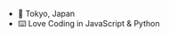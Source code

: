 - 🎌 Tokyo, Japan 
- ⌨️ Love Coding in JavaScript & Python
<!---
batutarim/batutarim is a ✨ special ✨ repository because its `README.md` (this file) appears on your GitHub profile.
You can click the Preview link to take a look at your changes.
--->
